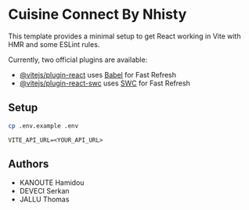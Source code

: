 # Cuisine Connect By Nhisty

This template provides a minimal setup to get React working in Vite with HMR and some ESLint rules.

Currently, two official plugins are available:

- [@vitejs/plugin-react](https://github.com/vitejs/vite-plugin-react/blob/main/packages/plugin-react/README.md) uses [Babel](https://babeljs.io/) for Fast Refresh
- [@vitejs/plugin-react-swc](https://github.com/vitejs/vite-plugin-react-swc) uses [SWC](https://swc.rs/) for Fast Refresh

## Setup

```bash
cp .env.example .env
```

```env
VITE_API_URL=<YOUR_API_URL>
```

## Authors

- KANOUTE Hamidou
- DEVECI Serkan
- JALLU Thomas
